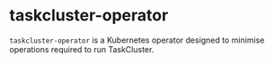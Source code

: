 # taskcluster-operator
`taskcluster-operator` is a Kubernetes operator designed to minimise operations required to run TaskCluster.
